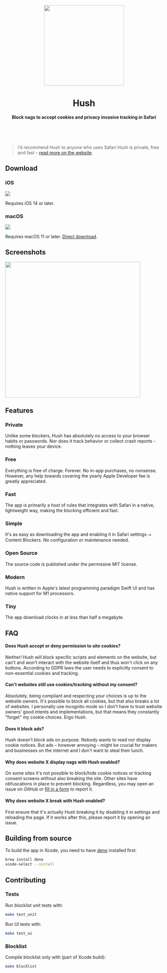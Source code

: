 <div align="center">
  <a href="https://oblador.github.io/hush/"><img src="https://user-images.githubusercontent.com/378279/102943111-6dfe0500-44b7-11eb-9e9a-1c77d53a04ab.png" width="256" height="256"></a>
  <h1>Hush</h1>
  <p>
    <b>Block nags to accept cookies and privacy invasive tracking in Safari</b>
  </p>
  <br>
  <br>
  <br>
</div>

>I’d recommend Hush to anyone who uses Safari
Hush is private, free and fast – [read more on the website](https://oblador.github.io/hush/).

## Download

### iOS

[![](https://linkmaker.itunes.apple.com/assets/shared/badges/en-us/appstore-lrg.svg)](https://apps.apple.com/app/id1544743900)

Requires iOS 14 or later.

### macOS

[![](https://linkmaker.itunes.apple.com/assets/shared/badges/en-us/macappstore-lrg.svg)](https://apps.apple.com/app/id1544743900)

Requires macOS 11 or later. [Direct download](https://github.com/oblador/hush/releases/latest/download/Hush.dmg).

## Screenshots

<img width="432" src="https://user-images.githubusercontent.com/378279/102943263-da790400-44b7-11eb-9c4e-ee6870da3c24.png">

## Features

### Private
Unlike some blockers, Hush has absolutely no access to your browser habits or passwords. Nor does it track behavior or collect crash reports - nothing leaves your device.

### Free
Everything is free of charge. Forever. No in-app purchases, no nonsense. However, any help towards covering the yearly Apple Developer fee is greatly appreciated.

### Fast
The app is primarily a host of rules that integrates with Safari in a native, lightweight way, making the blocking efficient and fast.

### Simple
It's as easy as downloading the app and enabling it in Safari settings ⭢ Content Blockers. No configuration or maintenance needed.

### Open Source
The source code is published under the permissive MIT license.

### Modern
Hush is written in Apple's latest programming paradigm Swift UI and has native support for M1 processors.

### Tiny
The app download clocks in at less than half a megabyte.

## FAQ

#### Does Hush accept or deny permission to site cookies?

Neither! Hush will block specific scripts and elements on the website, but can't and won't interact with the website itself and thus won't click on any buttons. According to GDPR laws the user needs to explicitly consent to non-essential cookies and tracking.

#### Can't websites still use cookies/tracking without my consent?

Absolutely, being compliant and respecting your choices is up to the website owners. It's possible to block all cookies, but that also breaks a lot of websites. I personally use incognito mode so I don't have to trust website owners' good intents and implementations, but that means they constantly "forget" my cookie choices. Ergo Hush.

#### Does it block ads?

Hush doesn't block ads on purpose. Nobody wants to read nor display cookie notices. But ads – however annoying – might be crucial for makers and businesses on the internet and I don't want to steal their lunch.

#### Why does website X display nags with Hush enabled?

On some sites it's not possible to block/hide cookie notices or tracking consent screens without also breaking the site. Other sites have obfuscations in place to prevent blocking. Regardless, you may open an issue on GitHub or [fill in a form](https://docs.google.com/forms/d/e/1FAIpQLSeox139lwja1Yl94dIZLSg8Ga8Wt4PAWSmRwtIe7NPb7WtHMA/viewform) to report it.

#### Why does website X break with Hush enabled?

First ensure that it's actually Hush breaking it by disabling it in settings and reloading the page. If it works after this, please report it by opening an issue.

## Building from source

To build the app in Xcode, you need to have [deno](https://deno.land) installed first:

```sh
brew install deno
xcode-select --install
```

## Contributing

### Tests

Run blocklist unit tests with:
```bash
make test_unit
```

Run UI tests with:

```bash
make test_ui
```

### Blocklist

Compile blocklist only with (part of Xcode build):
```bash
make blocklist
```
